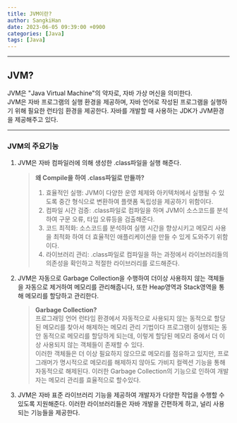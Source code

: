 ```yaml
---
title: JVM이란?
author: SangkiHan
date: 2023-06-05 09:39:00 +0900
categories: [Java]
tags: [Java]
---
```

------------
## JVM?
JVM은 "Java Virtual Machine"의 약자로, 자바 가상 머신을 의미한다.  
JVM은 자바 프로그램의 실행 환경을 제공하며, 자바 언어로 작성된 프로그램을 실행하기 위해 필요한 런타임 환경을 제공한다.
자바를 개발할 때 사용하는 JDK가 JVM환경을 제공해주고 있다.

------------
### JVM의 주요기능
1. JVM은 자바 컴파일러에 의해 생성한 .class파일을 실행 해준다.
    >**왜 Compile을 하여 .class파일로 만들까?**
    >1. 효율적인 실행: JVM이 다양한 운영 체제와 아키텍처에서 실행될 수 있도록 중간 형식으로 변환하여 플랫폼 독립성을 제공하기 위함이다.
    >2. 컴파일 시간 검증: .class파일로 컴파일을 하며 JVM이 소스코드를 분석하여 구문 오류, 타입 오류등을 검출해준다.
    >3. 코드 최적화: 소스코드를 분석하여 실행 시간을 향상시키고 메모리 사용을 최적화 하여 더 효율적인 애플리케이션을 만들 수 있게 도와주기 위함이다.
    >4. 라이브러리 관리: .class파일로 컴파일을 하는 과정에서 라이브러리들의 의존성을 확인하고 적절한 라이브러리를 로드해준다.
2. JVM은 자동으로 Garbage Collection을 수행하여 더이상 사용하지 않는 객체들을 자동으로 제거하여 메모리를 관리해줍니다, 또한 Heap영역과 Stack영역을 통해 메모리를 할당하고 관리한다.
    >**Garbage Collection?**  
    >프로그래밍 언어 런타임 환경에서 자동적으로 사용되지 않는 동적으로 할당된 메모리를 찾아서 해제하는 메모리 관리 기법이다
    >프로그램이 실행되는 동안 동적으로 메모리를 할당하게 되는데, 이렇게 할당된 메모리 중에서 더 이상 사용되지 않는 객체들이 존재할 수 있다.  
    >이러한 객체들은 더 이상 필요하지 않으므로 메모리를 점유하고 있지만, 프로그래머가 명시적으로 메모리를 해제하지 않아도 가비지 컬렉션 기능을 통해 자동적으로 해제된다.
    >이러한 Garbage Collection의 기능으로 인하여 개발자는 메모리 관리를 효율적으로 할수있다.
3. JVM은 자바 표준 라이브러리 기능을 제공하여 개발자가 다양한 작업을 수행할 수 있도록 지원해준다. 이러한 라이브러리들은 자바 개발을 간편하게 하고, 널리 사용되는 기능들을 제공한다.
